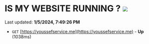 # IS MY WEBSITE RUNNING ? [![](https://img.shields.io/static/v1?label=Sponsor&message=%E2%9D%A4&logo=GitHub&color=%23fe8e86)](https://github.com/sponsors/<username>)

Last updated: **1/5/2024, 7:49:26 PM**

- `GET` [https://youssefservice.me](https://youssefservice.me) - **Up** (1038ms)
